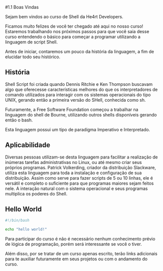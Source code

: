 #1.1 Boas Vindas

Sejam bem vindos ao curso de Shell da He4rt Developers.

Ficamos muito felizes de você ter chegado até aqui no nosso curso! Estaremos trabalhando nos próximos passos para que você saia desse curso entendendo o básico para começar a programar utilizando a linguagem de script Shell.

Antes de iniciar, contaremos um pouco da história da linguagem, a fim de elucidar todo seu histórico.

## História

Shell Script foi criada quando Dennis Ritchie e Ken Thompson buscavam algo que oferecesse características melhores do que os interpretadores de comando utilizados para interagir com os sistemas operacionais do tipo UNIX, gerando então a primeira versão do SHell, conhecida como sh.

Futuramente, a Free Software Foundation começou a trabalhar na linguagem do shell de Bourne, utilizando outros shells disponíveis gerando então o bash.

Esta linguagem possui um tipo de paradigma Imperativo e Interpretado.

## Aplicabilidade

Diversas pessoas utilizam-se desta linguagem para facilitar a realização de inúmeras tarefas administrativas no Linux, ou até mesmo criar seus próprios programas. Patrick Volkerding, criador da distribuição Slackware, utiliza esta linguagem para toda a instalação e configuração de sua distribuição.
Assim como serve para fazer scripts de 5 ou 10 linhas, ele é versátil e completo o suficiente para que programas maiores sejam feitos nele. A interação natural com o sistema operacional e seus programas multiplica os poderes do Shell.

## Hello World

```bash
#!/bin/bash

echo "hello world!"

```

Para participar do curso é não é necessário nenhum conhecimento prévio de lógica de programação, porém será interessante se você o tiver.

Além disso, por se tratar de um curso apenas escrito, terão links adicionais para te auxiliar futuramente em seus projetos ou com o andamento do curso.
